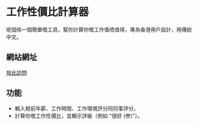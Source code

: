# 工作性價比計算器

呢個係一個簡單嘅工具，幫你計算你嘅工作值唔值得，專為香港用戶設計，用傳統中文。

## 網站網址
[按此訪問](https://ReWeatherPort.github.io/hk-job-worth-calculator)

## 功能
- 輸入稅前年薪、工作時間、工作環境評分同同事評分。
- 計算你嘅工作性價比，並顯示評級（例如 "很好 (😎)"）。
